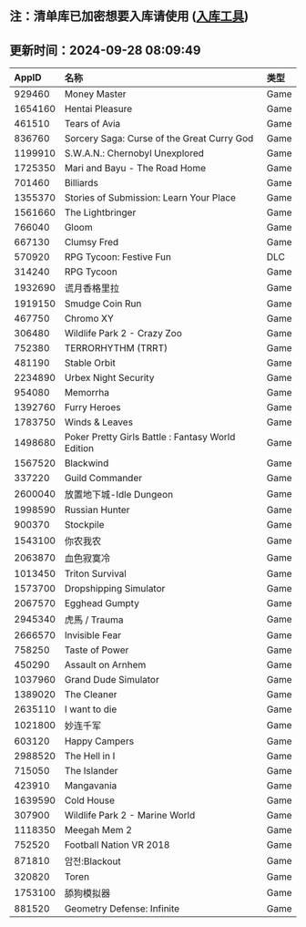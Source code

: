 ## 注：清单库已加密想要入库请使用 ([入库工具](https://github.com/BlankTMing/ManifestAutoUpdate/releases))

## 更新时间：2024-09-28 08:09:49
| AppID | 名称 | 类型  |
| :-------------------- | :----------------------------- | :----------- |
| 929460 | Money Master| Game |
| 1654160 | Hentai Pleasure| Game |
| 461510 | Tears of Avia| Game |
| 836760 | Sorcery Saga: Curse of the Great Curry God| Game |
| 1199910 | S.W.A.N.: Chernobyl Unexplored| Game |
| 1725350 | Mari and Bayu - The Road Home| Game |
| 701460 | Billiards| Game |
| 1355370 | Stories of Submission: Learn Your Place| Game |
| 1561660 | The Lightbringer| Game |
| 766040 | Gloom| Game |
| 667130 | Clumsy Fred| Game |
| 570920 | RPG Tycoon: Festive Fun| DLC |
| 314240 | RPG Tycoon| Game |
| 1932690 | 谎月香格里拉| Game |
| 1919150 | Smudge Coin Run| Game |
| 467750 | Chromo XY| Game |
| 306480 | Wildlife Park 2 - Crazy Zoo| Game |
| 752380 | TERRORHYTHM (TRRT)| Game |
| 481190 | Stable Orbit| Game |
| 2234890 | Urbex Night Security| Game |
| 954080 | Memorrha| Game |
| 1392760 | Furry Heroes| Game |
| 1783750 | Winds & Leaves| Game |
| 1498680 | Poker Pretty Girls Battle : Fantasy World Edition| Game |
| 1567520 | Blackwind| Game |
| 337220 | Guild Commander| Game |
| 2600040 | 放置地下城-Idle Dungeon| Game |
| 1998590 | Russian Hunter| Game |
| 900370 | Stockpile| Game |
| 1543100 | 你农我农| Game |
| 2063870 | 血色寂寞冷| Game |
| 1013450 | Triton Survival| Game |
| 1573700 | Dropshipping Simulator| Game |
| 2067570 | Egghead Gumpty| Game |
| 2945340 | 虎馬 / Trauma| Game |
| 2666570 | Invisible Fear| Game |
| 758250 | Taste of Power| Game |
| 450290 | Assault on Arnhem| Game |
| 1037960 | Grand Dude Simulator| Game |
| 1389020 | The Cleaner| Game |
| 2635110 | I want to die| Game |
| 1021800 | 妙连千军| Game |
| 603120 | Happy Campers| Game |
| 2988520 | The Hell in I| Game |
| 715050 | The Islander| Game |
| 423910 | Mangavania| Game |
| 1639590 | Cold House| Game |
| 307900 | Wildlife Park 2 - Marine World| Game |
| 1118350 | Meegah Mem 2| Game |
| 752520 | Football Nation VR 2018| Game |
| 871810 | 암전:Blackout| Game |
| 320820 | Toren| Game |
| 1753100 | 舔狗模拟器| Game |
| 881520 | Geometry Defense: Infinite| Game |
